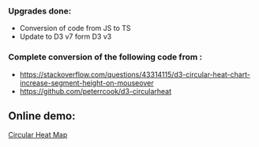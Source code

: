 ### Upgrades done:
- Conversion of code from JS to TS
- Update to D3 v7 form D3 v3

### Complete conversion of the following code from :

- https://stackoverflow.com/questions/43314115/d3-circular-heat-chart-increase-segment-height-on-mouseover
- https://github.com/peterrcook/d3-circularheat


## Online demo:

[Circular Heat Map](https://0x41head.github.io/Circular-Heat-Map-Angular/)
 

